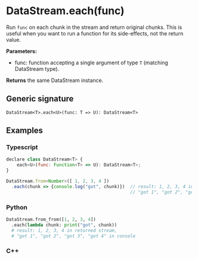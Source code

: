# DataStream.each(func)

Run `func` on each chunk in the stream and return original chunks. This is
useful when you want to run a function for its side-effects, not the return
value.

**Parameters:**
- func: function accepting a single argument of type `T` (matching DataStream
  type).

**Returns** the same DataStream instance.

## Generic signature

```
DataStream<T>.each<U>(func: T => U): DataStream<T>
```

## Examples

### Typescript

```js
declare class DataStream<T> {
    each<U>(func: Function<T> => U): DataStream<T>;
}

DataStream.from<Number>([ 1, 2, 3, 4 ])
  .each(chunk => {console.log("got", chunk)})  // result: 1, 2, 3, 4 in returned stream,
                                               // "got 1", "got 2", "got 3", "got 4" in console
```

### Python

```python
DataStream.from_from([1, 2, 3, 4])
  .each(lambda chunk: print("got", chunk))
  # result: 1, 2, 3, 4 in returned stream,
  # "got 1", "got 2", "got 3", "got 4" in console
```

### C++
